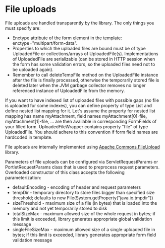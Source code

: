 # File uploads

File uploads are handled transparently by the library. The only things you must specify are:

- Enctype attribute of the form element in the template: enctype="multipart/form-data".
- Properties to which the uploaded files are bound must be of type UploadedFile or collections/arrays of UploadedFile(s). Implementations of UploadedFile are serializable (can be stored in HTTP session when the form has some validation errors, so the uploaded files need not to be uploaded again).
- Remember to call deleteTempFile method on the UploadedFile instance after the file is finally processed, otherwise the temporarily stored file is deleted later when the JVM garbage collector removes no longer referenced instance of UploadedFile from the memory.

If you want to have indexed list of uploaded files with possible gaps (no file is uploaded for some indexes), you can define property of type List<UploadedFileWrapper> and define nested list mapping for it. Let's assume the property for nested list mapping has name myAttachment, field names myAttachment[0]-file, myAttachment[1]-file, ... are then available in corresponding FormFields of your filled form. UploadedFileWrapper contains property "file" of type UploadedFile. You should adhere to this convention if form field names are hardcoded in template.

File uploads are internally implemented using [Apache Commons FileUpload](http://commons.apache.org/proper/commons-fileupload/) library.

Parameters of file uploads can be configured via ServletRequestParams or PortletRequestParams class that is used to preprocess request parameters. Overloaded constructor of this class accepts the following parameterization:

- defaultEncoding - encoding of header and request parameters
- tempDir - temporary directory to store files bigger than specified size threshold; defaults to new File(System.getProperty("java.io.tmpdir"))
- sizeThreshold - maximum size of a file (in bytes) that is loaded into the memory and not yet temporarily stored to disk
- totalSizeMax - maximum allowed size of the whole request in bytes; if this limit is exceeded, library generates appropriate global validation message
- singleFileSizeMax - maximum allowed size of a single uploaded file in bytes; if this limit is exceeded, library generates appropriate form field validation message

